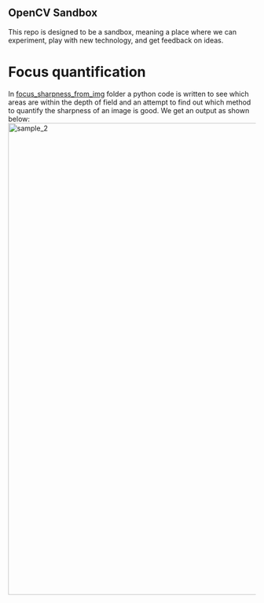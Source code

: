 ## OpenCV Sandbox
This repo is designed to be a sandbox, meaning a place where we can experiment, play with new technology, and get feedback on ideas.

# Focus quantification

In [focus_sharpness_from_img](./focus_sharpness_from_img/) folder a python code is written to see which areas are within 
the depth of field and an attempt to find out which method to quantify the sharpness of an image is good. We get an output as shown below:
<img width="960" alt="sample_2" src="https://github.com/manikSom/HackerRank-solutions/assets/39118847/1d2c5520-5c57-441d-b441-73433ccc64a1">

